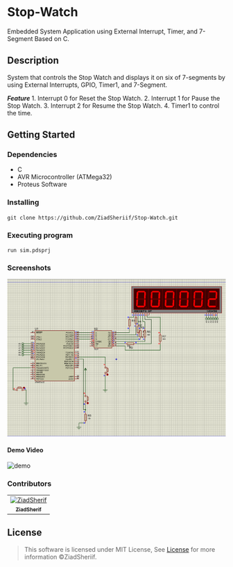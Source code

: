 # Stop-Watch

Embedded System Application using External Interrupt, Timer, and 7-Segment Based on C. 

## Description

 System that controls the Stop Watch and displays it on six of 7-segments by using External Interrupts, GPIO, Timer1, and 7-Segment. 

 ***Feature***
    1. Interrupt 0 for Reset the Stop Watch. 
    2. Interrupt 1 for Pause the Stop Watch.
    3. Interrupt 2 for Resume the Stop Watch. 
    4. Timer1 to control the time.

## Getting Started

### Dependencies

* C
* AVR Microcontroller (ATMega32)
* Proteus Software 

### Installing

```
git clone https://github.com/ZiadSheriif/Stop-Watch.git 
```
### Executing program

```
run sim.pdsprj
```

### Screenshots

![main](media/view.png)

#### Demo Video
![demo](media/Sw.gif)

### Contributors

<table>
<tr>
<td align="center">
<a href="https://github.com/ZiadSheriif" target="_black">
<img src="https://avatars.githubusercontent.com/u/78238570?s=400&u=1f78e959d28bd83d089c054631369723f9309b20&v=4" width="150px;" alt="ZiadSherif"/><br /><sub><b>ZiadSherif</b></sub></a><br />
</td>
</tr>
 </table>

## License <a name="license"></a>

> This software is licensed under MIT License,
> See [License](https://github.com/ZiadSheriif/Stop-Watch/blob/main/License) for more information ©ZiadSheriif.
